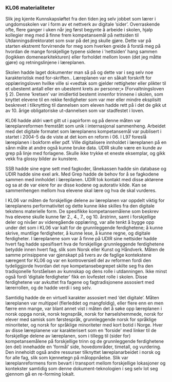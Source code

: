 
### KL06 materialiteter

Slik jeg kjente Kunnskapsløftet fra den tiden jeg selv jobbet som lærer i ungdomsskolen var i form av et nettverk av digitale ’sider’. Overraskende ofte, flere ganger i uken når jeg først begynte å arbeide i skolen, hjalp kollegier meg med å finne frem kompetansemål på nettsiden til Utdanningsdirektoratet som svar på det jeg skulle gjøre. Dette var på starten ekstremt forvirrende for meg som hverken greide å forstå meg på hvordan de mange forskjellige typene sidene i ’nettsiden’ hang sammen (logikken domenearkitekturen) eller forholdet mellom loven (det jeg måtte gjøre) og retningslinjene i læreplanen.

Skolen hadde laget dokumenter man så på og dette var i seg selv noe karakteristisk med for-skriften..
Læreplanen var en såkalt forskrift for opplæringsloven hvilke ville si «vedtak som gjelder rettigheter eller plikter til et ubestemt antall eller en ubestemt krets av personer;» (Forvaltningsloven § 2). Denne ’kretsen’ var imidlertid bestemt innenfor trinnene i skolen, som knyttet elevene til en rekke ferdigheter som var mer eller mindre eksplisitt beskrevet i tilknytting til dannelsen som eleven hadde rett på i det de gikk ut av 10. årige obligatoriske ut-dannelsen som var stadfestet i loven.

KL06 hadde aldri vært gitt ut i papirform og på denne måten var læreplanreformen fremstått som unik i internasjonal sammenheng. Arbeidet med det digitale formatet som læreplanens kompetansemål var publisert i startet i 2004-5 da de viste at det kom en reform i 06. I L97 foreslå læreplanen i bokform eller pdf. Ville digitalisere innholdet i læreplanen på en sånn måte at andre også kunne bruke data. UDIR skulle være en kunde av grep på linje med forlagene. Skulle ikke trykke et eneste eksemplar, og gikk vekk fra glossy bilder av kunstere.

SSB hadde sine egne sett med fagkoder, lånekassen hadde sin database og UDIR hadde sine exel ark. Med Grep hadde de behov for å se fagkodene sammen med innholdet i læreplanen. UDIR tok kontakt med disse aktørene og sa at de var eiere for av disse kodene og autorativ kilde. Kan se sammenhengen mellom hva elevene skal lære og hva de skal vurderes.

I KL06 var måten de forskjellige delene av læreplanen var oppdelt viktig for læreplanens performativitet og dette kunne ikke skilles fra den digitale tekstens materielle form. De spesifikke kompetansemålene som beskrev hva elevene skulle kunne før 2., 4., 7., og 10. årstrinn, samt i forskjellige deler og nivåer av videregående opplæring, var alle tenkt å bygge opp under det som i KL06 var kalt for de grunnleggende ferdighetene; å kunne skrive, muntlige ferdigheter, å kunne lese, å kunne regne, og digitale ferdigheter. I læreplanene som var å finne på UDIR sine nettsider hadde hvert fag hadde spesifisert hva de forskjellige grunnleggende ferdighetene betydde innen hvert fag, slik som Norsk eller Kunst og Håndverk. Måten de samme prinsippene var gjenskapt på tvers av de faglige kontekstene særegent for KL06 og var en kontroversiell del av reformen fordi den tydeliggjorde hvordan det nye kompetansebegrepet skilte seg fra den tradisjonelle forståelsen av kunnskap og dens rolle i utdanningen. Ikke minst også fordi ’digitale ferdigheter’ fikk en lovfestet rolle i skolen. Disse ferdighetene var avkuttet fra fagene og fagtradisjonene assosiert med lærerrollen, og de hadde verdi i seg selv.

Samtidig hadde de en virtuell karakter assosiert med ’det digitale’. Måten læreplanen var multippel (flerleddet og mangfoldig), eller flere enn en men færre enn mange, var blant annet vist i måten det å søke opp læreplanen i norsk oppga norsk, norsk tegnspråk, norsk for hørselshemmede, norsk for elever med samisk som førstespråk, grunnleggende norsk for språklige minoriteter, og norsk for språklige minoriteter med kort botid i Norge. Hver av disse læreplanene var karakterisert som en ’forside’ med linker til de forskjellige delene av læreplanen, som i tillegg til (sider for) kompetansemålene på forskjellige trinn og de grunnleggende ferdighetene (en del) innehadde en ’formål’ side, hovedområder, timetall, og vurdering. Den inneholdt også andre ressurser tilknyttet læreplanarbeidet i norsk og for alle fag, slik som kjennetegn på måloppnåelse. Slik var læreplanreformens form bevart i transport mellom forskjellige lokasjoner og kontekster samtidig som denne dokument-teknologien i seg selv lot seg gjennom gå en re-forming lokalt.
